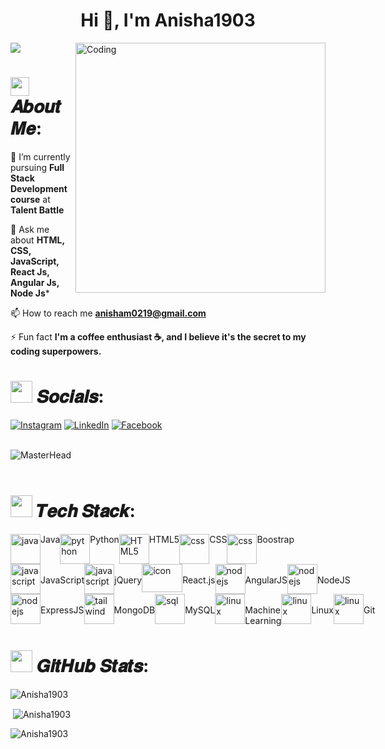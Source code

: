 
<h1 align="center">Hi 👋, I'm Anisha1903</h1>
<img align="right" alt="Coding" width="400" src="https://cdn.dribbble.com/users/17707/screenshots/2413754/rrr.gif">

[![](https://visitcount.itsvg.in/api?id=Anisha1903&label=Profile%20Views&color=1&pretty=false)](https://visitcount.itsvg.in)

# <img src="https://media.giphy.com/media/hvRJCLFzcasrR4ia7z/giphy.gif" width="30px"> 𝑨𝒃𝒐𝒖𝒕 𝑴𝒆:

🌱 I’m currently pursuing **Full Stack Development course** at **Talent Battle**

💬 Ask me about **HTML, CSS, JavaScript, React Js, Angular Js, Node Js***

📫 How to reach me **anisham0219@gmail.com**

⚡ Fun fact **I'm a coffee enthusiast ☕, and I believe it's the secret to my coding superpowers.**


# <img src="https://media.giphy.com/media/uwmNTx7NaDbJnXlKbx/giphy.gif" width="35px"> 𝑺𝒐𝒄𝒊𝒂𝒍𝒔:
[![Instagram](https://img.shields.io/badge/Instagram-%23E4405F.svg?logo=Instagram&logoColor=white)](https://instagram.com/__anisha__19?igshid=MzNlNGNkZWQ4Mg==)
[![LinkedIn](https://img.shields.io/badge/LinkedIn-%230077B5.svg?logo=linkedin&logoColor=white)](https://www.linkedin.com/in/anisha-m-10b620236)
[![Facebook](https://img.shields.io/badge/Facebook-%231877F2.svg?logo=Facebook&logoColor=white)](https://www.facebook.com/anisha.m.16547?mibextid=ZbWKwL)
<br /> <br />

![MasterHead](https://www.themoontechnologies.com/images/banner-bg.gif)
<br /> <br />

# <img src="https://media.giphy.com/media/mAZf4H4Pi0wwlj3ZAw/giphy.gif" width="35px"> 𝑻𝒆𝒄𝒉 𝑺𝒕𝒂𝒄𝒌:

<div style="display: flex; align-items: flex-start; align: center">
    <img src="https://techstack-generator.vercel.app/java-icon.svg" width="48" height="48" alt="java">Java    
    <img src="https://techstack-generator.vercel.app/python-icon.svg" width="48" height="48" alt="python">Python
    <img src="https://skillicons.dev/icons?i=html" width="48" height="48" alt="HTML5" />HTML5
    <img src="https://skillicons.dev/icons?i=css" width="48" height="48" alt="css" />CSS
    <img src="https://skillicons.dev/icons?i=bootstrap" width="48" height="48" alt="css" />Boostrap
</div>
<div style="display: flex; align-items: flex-start; align: center">
    <img src="https://skillicons.dev/icons?i=javascript" width="48" height="48" alt="javascript" />
    <br>JavaScript
    <img src="https://skillicons.dev/icons?i=jQuery" width="48" height="48" alt="javascript" />
    <br>jQuery
    <img src="https://techstack-generator.vercel.app/react-icon.svg" alt="icon" width="65" height="45" />
    <br>React.js
    <img src="https://skillicons.dev/icons?i=angularjs" width="48" height="48" alt="nodejs" />
    <br>AngularJS
    <img src="https://skillicons.dev/icons?i=nodejs" width="48" height="48" alt="nodejs" />
    <br>NodeJS
</div>
<div style="display: flex; align-items: flex-start; align: center">          
    <img src="https://skillicons.dev/icons?i=expressjs" width="48" height="48" alt="nodejs" />
    <br>ExpressJS
    <img src="https://skillicons.dev/icons?i=mongodb" width="48" height="48" alt="tailwind" />
    <br>MongoDB
    <img src="https://techstack-generator.vercel.app/mysql-icon.svg" width="48" height="48" alt="sql" />
    <br>MySQL
    <img src="https://skillicons.dev/icons?i=machine" width="48" height="48" alt="linux" />
    <br>Machine Learning
    <img src="https://skillicons.dev/icons?i=linux" width="48" height="48" alt="linux" />
    <br>Linux
    <img src="https://skillicons.dev/icons?i=git" width="48" height="48" alt="linux" />
    <br>Git
</div>

# <img src="https://media.giphy.com/media/PmdWKodlTy9dKJccrJ/giphy.gif" width="35px"> 𝑮𝒊𝒕𝑯𝒖𝒃 𝑺𝒕𝒂𝒕𝒔:


<p><img align="center" src="https://github-readme-stats.vercel.app/api/top-langs?username=Anisha1903&show_icons=true&locale=en&layout=compact" alt="Anisha1903" /></p>

<p>&nbsp;<img align="center" src="https://github-readme-stats.vercel.app/api?username=Anisha1903&show_icons=true&locale=en" alt="Anisha1903" /></p>

<p><img align="center" src="https://github-readme-streak-stats.herokuapp.com/?user=Anisha1903&" alt="Anisha1903" /></p>
